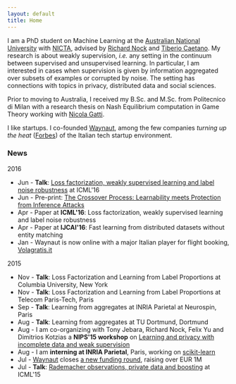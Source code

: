 ```yaml
---
layout: default
title: Home
---
```



I am a PhD student on Machine Learning at the
[Australian National University](https://www.anu.edu.au) with
[NICTA](https://www.nicta.com.au), advised by
[Richard Nock](https://scholar.google.com.au/citations?user=0J2s3YQAAAAJ&hl=en&oi=ao) and
[Tiberio Caetano](http://www.tiberiocaetano.com). My research is about
weakly supervision, *i.e.* any setting in the continuum between supervised and
unsupervised learning. In particular, I am interested in cases when supervision is given by information
aggregated over subsets of examples or corrupted by noise. The setting has connections with topics in privacy, distributed data and social sciences.

Prior to moving to Australia, I received my B.Sc. and M.Sc. from Politecnico di Milan with
a research thesis on Nash Equilibrium computation in Game Theory working with
[Nicola Gatti](http://home.deib.polimi.it/ngatti/Nicola_Gatti__Homepage.html).

I like startups. I co-founded [Waynaut](http://www.waynaut.com), among the few companies
*turning up the heat* ([Forbes](http://lnkd.in/d3UGMsx)) of the Italian tech startup environment.

### News
2016

- Jun - **Talk**: [Loss factorization, weakly supervised learning and label noise robustness]({{site.baseurl}}assets/paper/2016_ICML.pdf) at ICML'16
- Jun - Pre-print: [The Crossover Process: Learnability meets Protection from Inference Attacks](https://arxiv.org/abs/1606.04160)
- Apr - Paper at **ICML'16**: Loss factorization, weakly supervised learning and label noise robustness
- Apr - Paper at **IJCAI'16**: Fast learning from distributed datasets without entity matching
- Jan - Waynaut is now online with a major Italian player for flight booking, [Volagratis.it](http://www.volagratis.com/promo/Waynaut/Waynaut.html)

2015

- Nov - **Talk**: Loss Factorization and Learning from Label Proportions at Columbia University, New York
- Nov - **Talk**: Loss Factorization and Learning from Label Proportions at Telecom Paris-Tech, Paris
- Sep - **Talk**: Learning from aggregates at INRIA Parietal at Neurospin, Paris
- Aug - **Talk**: Learning from aggregates at TU Dortmund, Dortmund
- Aug - I am co-organizing with Tony Jebara, Richard Nock, Felix Yu and Dimitrios Kotzias a **NIPS'15 workshop** on [Learning and privacy with incomplete data and weak supervision](http://www.giorgiopatrini.org/nips15workshop/)
- Aug - I am **interning at INRIA Parietal**, Paris, working on [scikit-learn](http://scikit-learn.org/stable/)
- Jul - [Waynaut](http://www.waynaut.com/en) closes [a new funding round](https://www.crunchbase.com/organization/youmove-me), raising over EUR 1M
- Jul - **Talk**: [Rademacher observations, private data and boosting](http://jmlr.org/proceedings/papers/v37/nock15.pdf) at ICML'15
